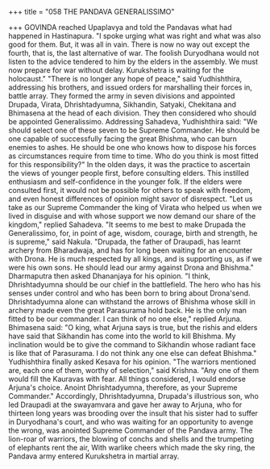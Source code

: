 +++
title = "058 THE PANDAVA GENERALISSIMO"

+++
GOVINDA reached Upaplavya and told
the Pandavas what had happened in
Hastinapura.
"I spoke urging what was right and what
was also good for them. But, it was all in
vain. There is now no way out except the
fourth, that is, the last alternative of war.
The foolish Duryodhana would not listen
to the advice tendered to him by the elders
in the assembly. We must now prepare for
war without delay. Kurukshetra is waiting
for the holocaust."
"There is no longer any hope of peace,"
said Yudhishthira, addressing his brothers,
and issued orders for marshalling their
forces in, battle array.
They formed the army in seven divisions
and
appointed
Drupada,
Virata,
Dhrishtadyumna,
Sikhandin,
Satyaki,
Chekitana and Bhimasena at the head of
each division. They then considered who
should be appointed Generalissimo.
Addressing Sahadeva, Yudhishthira said:
"We should select one of these seven to be
Supreme Commander. He should be one
capable of successfully facing the great
Bhishma, who can burn enemies to ashes.
He should be one who knows how to
dispose his forces as circumstances
require from time to time. Who do you
think
is
most
fitted
for
this
responsibility?"
In the olden days, it was the practice to
ascertain the views of younger people
first, before consulting elders. This
instilled enthusiasm and self-confidence
in the younger folk. If the elders were
consulted first, it would not be possible
for others to speak with freedom, and
even honest differences of opinion might
savor of disrespect.
"Let us take as our Supreme Commander
the king of Virata who helped us when we
lived in disguise and with whose support
we now demand our share of the
kingdom," replied Sahadeva.
"It seems to me best to make Drupada the
Generalissimo, for, in point of age,
wisdom, courage, birth and strength, he is
supreme," said Nakula.
"Drupada, the father of Draupadi, has
learnt archery from Bharadwaja, and has
for long been waiting for an encounter
with Drona. He is much respected by all
kings, and is supporting us, as if we were
his own sons. He should lead our army
against Drona and Bhishma."
Dharmaputra then asked Dhananjaya for
his opinion. "I think, Dhrishtadyumna
should be our chief in the battlefield. The
hero who has his senses under control and
who has been born to bring about Drona'send. Dhrishtadyumna alone can withstand
the arrows of Bhishma whose skill in
archery made even the great Parasurama
hold back. He is the only man fitted to be
our commander. I can think of no one
else," replied Arjuna.
Bhimasena said: "O king, what Arjuna
says is true, but the rishis and elders have
said that Sikhandin has come into the
world to kill Bhishma. My inclination
would be to give the command to
Sikhandin whose radiant face is like that
of Parasurama. I do not think any one else
can defeat Bhishma."
Yudhishthira finally asked Kesava for his
opinion. "The warriors mentioned are,
each one of them, worthy of selection,"
said Krishna. "Any one of them would fill
the Kauravas with fear. All things
considered, I would endorse Arjuna's
choice.
Anoint
Dhrishtadyumna,
therefore, as your Supreme Commander."
Accordingly, Dhrishtadyumna, Drupada's
illustrious son, who led Draupadi at the
swayamvara and gave her away to Arjuna,
who for thirteen long years was brooding
over the insult that his sister had to suffer
in Duryodhana's court, and who was
waiting for an opportunity to avenge the
wrong,
was
anointed
Supreme
Commander of the Pandava army.
The lion-roar of warriors, the blowing of
conchs and shells and the trumpeting of
elephants rent the air, With warlike cheers
which made the sky ring, the Pandava
army entered Kurukshetra in martial
array.